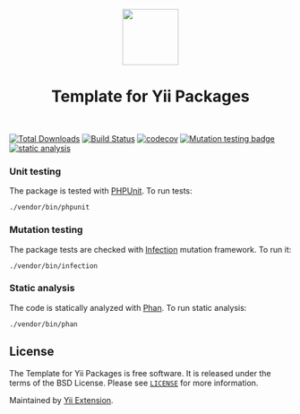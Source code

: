 <p align="center">
    <a href="https://github.com/yii-extension" target="_blank">
        <img src="https://lh3.googleusercontent.com/ehSTPnXqrkk0M3U-UPCjC0fty9K6lgykK2WOUA2nUHp8gIkRjeTN8z8SABlkvcvR-9PIrboxIvPGujPgWebLQeHHgX7yLUoxFSduiZrTog6WoZLiAvqcTR1QTPVRmns2tYjACpp7EQ=w2400" height="100px">
    </a>
    <h1 align="center">Template for Yii Packages</h1>
    <br>
</p>

[![Total Downloads](https://poser.pugx.org/yii-extension/template/downloads.png)](https://packagist.org/packages/yii-extension/template)
[![Build Status](https://github.com/yii-extension/template/workflows/build/badge.svg)](https://github.com/yii-extension/template/actions?query=workflow%3Abuild)
[![codecov](https://codecov.io/gh/yii-extension/template/branch/main/graph/badge.svg?token=KB6T5KMGED)](https://codecov.io/gh/yii-extension/template)
[![Mutation testing badge](https://img.shields.io/endpoint?style=flat&url=https://badge-api.stryker-mutator.io/github.com/yii-extension/template/master)](https://dashboard.stryker-mutator.io/reports/github.com/yii-extension/template/master)
[![static analysis](https://github.com/yii-extension/template/workflows/static%20analysis/badge.svg)](https://github.com/yii-extension/template/actions?query=workflow%3A%22static+analysis%22)

### Unit testing

The package is tested with [PHPUnit](https://phpunit.de/). To run tests:

```shell
./vendor/bin/phpunit
```

### Mutation testing

The package tests are checked with [Infection](https://infection.github.io/) mutation framework. To run it:

```shell
./vendor/bin/infection
```

### Static analysis

The code is statically analyzed with [Phan](https://github.com/phan/phan/wiki). To run static analysis:

```shell
./vendor/bin/phan
```

## License

The Template for Yii Packages is free software. It is released under the terms of the BSD License.
Please see [`LICENSE`](./LICENSE.md) for more information.

Maintained by [Yii Extension](https://github.com/yii-extension).

